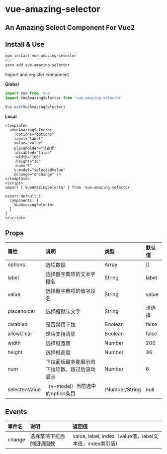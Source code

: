 # vue-amazing-selector

## An Amazing Select Component For Vue2

## Install & Use

```sh
npm install vue-amazing-selector
#or
yarn add vue-amazing-selector
```

Import and register component

**Global**

```js
import Vue from 'vue'
import VueAmazingSelector from 'vue-amazing-selector'

Vue.use(VueAmazingSelector)
```

**Local**

```vue
<template>
  <VueAmazingSelector
    :options="options"
    label="label"
    value="value"
    placeholder="请选择"
    :disabled="false"
    :width="160"
    :height="36"
    :num="6"
    v-model="selectedValue"
    @change="onChange" />
</template>
<script>
import { VueAmazingSelector } from 'vue-amazing-selector'

export default {
  components: {
    VueAmazingSelector
  }
}
</script>
```

## Props

| 属性 | 说明 | 类型 | 默认值 |
| :--- | :--- | :--- | :--- |
options | 选项数据 | Array | []
label | 选择器字典项的文本字段名 | String | label
value | 选择器字典项的值字段名 | String | value
placeholder | 选择框默认文字 | String | 请选择
disabled | 是否禁用下拉 | Boolean | false
allowClear | 是否支持清除 | Boolean | false
width | 选择框宽度 | Number | 200
height | 选择框高度 | Number | 36
num | 下拉面板最多能展示的下拉项数，超过后滚动显示 | Number | 6
selectedValue | （v-model）当前选中的option条目 | /Number/String | null

## Events

事件名 | 说明 | 返回值
:--- | :--- | :---
change | 选择某项下拉后的回调函数 | value, label, index（value值，label文本值，index索引值）

